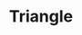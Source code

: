 ---
title: Triangle
tags: ["triangle", "shape", "geometry", "three", "sides", "polygon", "trigon"]
icon: triangle
svg: '<svg xmlns="http://www.w3.org/2000/svg" width="24" height="24" fill="none" viewBox="0 0 24 24" stroke-width="1.5" stroke-linecap="round" stroke-linejoin="round" stroke="currentColor"><path d="M5.98 10.762C8.608 5.587 9.92 3 12 3c2.08 0 3.393 2.587 6.02 7.762l.327.644c2.182 4.3 3.274 6.45 2.287 8.022C19.648 21 17.208 21 12.327 21h-.654c-4.88 0-7.321 0-8.307-1.572-.987-1.572.105-3.722 2.287-8.022z"/></svg>'
---